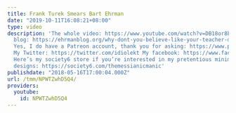 ```yaml
---
title: Frank Turek Smears Bart Ehrman
date: "2019-10-11T16:08:21+08:00"
type: video
description: 'The whole video: https://www.youtube.com/watch?v=DB18or8bJ10 Ehrman''s
  blog: https://ehrmanblog.org/why-dont-you-believe-like-your-teacher-dr-metzger/
  Yes, I do have a Patreon account, thank you for asking: https://www.patreon.com/themessianicmanic
  My Twitter: https://twitter.com/idiolekt My facebook: https://www.facebook.com/themessianicmanic/
  Here’s my society6 store if you’re interested in my pretentious minimalist poster
  designs: https://society6.com/themessianicmanic'
publishdate: "2018-05-16T17:00:04.000Z"
url: /tmm/NPWTZwhD5Q4/
providers:
  youtube:
    id: NPWTZwhD5Q4
---
```

